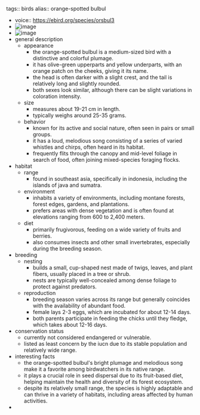 tags:: birds
alias:: orange-spotted bulbul

- voice:: https://ebird.org/species/orsbul3
- ![image](https://ipfs.io/ipfs/Qmcip8hd8uQZoao6YAVPzLybEn5ZWfGh3osabYgy1Ms2e8)
- ![image](https://ipfs.io/ipfs/QmTWdNfhZQi8kcyETwrJYJEoBKagTbVTFTDogdEbUnHqFu)
- general description
	- appearance
		- the orange-spotted bulbul is a medium-sized bird with a distinctive and colorful plumage.
		- it has olive-green upperparts and yellow underparts, with an orange patch on the cheeks, giving it its name.
		- the head is often darker with a slight crest, and the tail is relatively long and slightly rounded.
		- both sexes look similar, although there can be slight variations in coloration intensity.
	- size
		- measures about 19-21 cm in length.
		- typically weighs around 25-35 grams.
	- behavior
		- known for its active and social nature, often seen in pairs or small groups.
		- it has a loud, melodious song consisting of a series of varied whistles and chirps, often heard in its habitat.
		- frequently flits through the canopy and mid-level foliage in search of food, often joining mixed-species foraging flocks.
- habitat
	- range
		- found in southeast asia, specifically in indonesia, including the islands of java and sumatra.
	- environment
		- inhabits a variety of environments, including montane forests, forest edges, gardens, and plantations.
		- prefers areas with dense vegetation and is often found at elevations ranging from 600 to 2,400 meters.
	- diet
		- primarily frugivorous, feeding on a wide variety of fruits and berries.
		- also consumes insects and other small invertebrates, especially during the breeding season.
- breeding
	- nesting
		- builds a small, cup-shaped nest made of twigs, leaves, and plant fibers, usually placed in a tree or shrub.
		- nests are typically well-concealed among dense foliage to protect against predators.
	- reproduction
		- breeding season varies across its range but generally coincides with the availability of abundant food.
		- female lays 2-3 eggs, which are incubated for about 12-14 days.
		- both parents participate in feeding the chicks until they fledge, which takes about 12-16 days.
- conservation status
	- currently not considered endangered or vulnerable.
	- listed as least concern by the iucn due to its stable population and relatively wide range.
- interesting facts
	- the orange-spotted bulbul's bright plumage and melodious song make it a favorite among birdwatchers in its native range.
	- it plays a crucial role in seed dispersal due to its fruit-based diet, helping maintain the health and diversity of its forest ecosystem.
	- despite its relatively small range, the species is highly adaptable and can thrive in a variety of habitats, including areas affected by human activities.
-